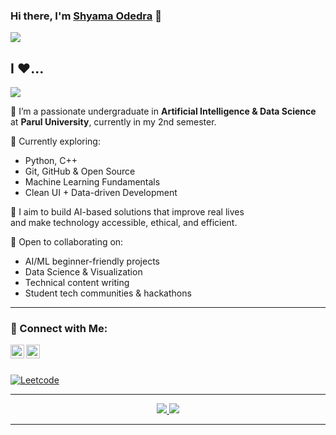 ### Hi there, I'm [Shyama Odedra](https://github.com/shyama-odedra) 👋

![](https://komarev.com/ghpvc/?username=shyama-odedra)

## I ❤️...

<!-- You can replace this GIF with any other from GIPHY if you like -->
![](https://media.giphy.com/media/QpVUMRUJGokfqXyfa1/giphy.gif)

<!-- WakaTime badge (optional; remove if not used) -->
<!--START_SECTION:waka-->
<!-- [![wakatime](https://wakatime.com/badge/user/yourID.svg)](https://wakatime.com/@yourID) -->
<!--END_SECTION:waka-->

🔭 I’m a passionate undergraduate in **Artificial Intelligence & Data Science**  
at **Parul University**, currently in my 2nd semester.

🌱 Currently exploring:
- Python, C++
- Git, GitHub & Open Source
- Machine Learning Fundamentals
- Clean UI + Data-driven Development

💬 I aim to build AI-based solutions that improve real lives  
and make technology accessible, ethical, and efficient.

👯 Open to collaborating on:
- AI/ML beginner-friendly projects
- Data Science & Visualization
- Technical content writing
- Student tech communities & hackathons

---

### 🔗 Connect with Me:

<a href="https://www.linkedin.com/in/shyama-odedra-0a6834349">
  <img align="left" alt="Shyama's LinkedIn" width="22px" src="https://cdn.icon-icons.com/icons2/1753/PNG/512/iconfinder-social-media-applications-14linkedin-4102586_113786.png" />
</a>

<a href="mailto:shyamaodedra9@gmail.com">
  <img align="left" alt="Shyama's Email" width="22px" src="https://cdn.icon-icons.com/icons2/652/PNG/512/gmail_icon-icons.com_59877.png" />
</a>

<br/>
<br/>

[![Leetcode](https://img.shields.io/badge/-Leetcode-black?style=flat&labelColor=black&logo=leetcode&logoColor=orange)](https://leetcode.com/your_leetcode_id/) <!-- Optional -->

---

<div align="center">
  <a href="https://git.io/streak-stats">
    <img src="https://streak-stats.demolab.com?user=shyama-odedra&theme=midnight-purple&hide_border=true&border_radius=5" />
  </a>
  <a href="#">
    <img src="https://github-readme-stats.vercel.app/api/top-langs/?username=shyama-odedra&layout=compact&theme=midnight-purple&hide_border=true" />
  </a>
</div>

---
